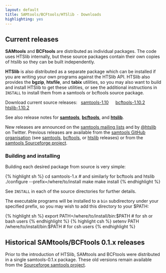 ```yaml
---
layout: default
title: SAMtools/BCFtools/HTSlib - Downloads
highlighting: yes
---
```

Current releases
----------------

**SAMtools** and **BCFtools** are distributed as individual packages.
The code uses HTSlib internally, but these source packages contain their own
copies of htslib so they can be built independently.

**HTSlib** is also distributed as a separate package which can be installed
if you are writing your own programs against the HTSlib API.
HTSlib also provides the **bgzip**, **htsfile**, and **tabix** utilities,
so you may also want to build and install HTSlib to get these utilities,
or see the additional instructions in `INSTALL` to install them from a
samtools or bcftools source package.

Download current source releases:
&nbsp;
<a class="btn btn-success" href="https://github.com/samtools/samtools/releases/download/1.10/samtools-1.10.tar.bz2"><span class="glyphicon glyphicon-download-alt" aria-hidden="true"></span> samtools-1.10</a>
&emsp;
<a class="btn btn-success" href="https://github.com/samtools/bcftools/releases/download/1.10.2/bcftools-1.10.2.tar.bz2"><span class="glyphicon glyphicon-download-alt" aria-hidden="true"></span> bcftools-1.10.2</a>
&emsp;
<a class="btn btn-success" href="https://github.com/samtools/htslib/releases/download/1.10.2/htslib-1.10.2.tar.bz2"><span class="glyphicon glyphicon-download-alt" aria-hidden="true"></span> htslib-1.10.2</a>

See also release notes for
[**samtools**](https://github.com/samtools/samtools/releases/latest/),
[**bcftools**](https://github.com/samtools/bcftools/releases/latest/),
and [**htslib**](https://github.com/samtools/htslib/releases/latest/).

New releases are announced on the [samtools mailing lists] and by [@htslib]
on Twitter.
Previous releases are available from the
[samtools GitHub organisation](https://github.com/samtools/)
(see [samtools](https://github.com/samtools/samtools/releases/),
[bcftools](https://github.com/samtools/bcftools/releases/),
or [htslib](https://github.com/samtools/htslib/releases/) releases)
or from the
[samtools Sourceforge project](http://sourceforge.net/projects/samtools/files/samtools/).

[@htslib]: https://twitter.com/htslib
[samtools mailing lists]: ../support#mailing-lists

### Building and installing

Building each desired package from source is very simple:

{% highlight sh %}
cd samtools-1.x    # and similarly for bcftools and htslib
./configure --prefix=/where/to/install
make
make install
{% endhighlight %}

See `INSTALL` in each of the source directories for further details.

The executable programs will be installed to a `bin` subdirectory under
your specified prefix, so you may wish to add this directory to your $PATH:

{% highlight sh %}
export PATH=/where/to/install/bin:$PATH    # for sh or bash users
{% endhighlight %}
{% highlight csh %}
setenv PATH /where/to/install/bin:$PATH    # for csh users
{% endhighlight %}


Historical SAMtools/BCFtools 0.1.x releases
-------------------------------------------

Prior to the introduction of HTSlib, SAMtools and BCFtools were distributed
in a single samtools-0.1.x package.
These old versions remain available from the [Sourceforge samtools project](http://sourceforge.net/projects/samtools/files/samtools/).
